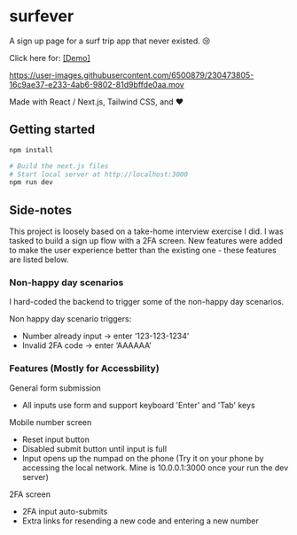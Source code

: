 # surfever
A sign up page for a surf trip app that never existed. 😢

Click here for: [[Demo]](https://surfever.vercel.app/)

https://user-images.githubusercontent.com/6500879/230473805-16c9ae37-e233-4ab6-9802-81d9bffde0aa.mov

Made with React / Next.js, Tailwind CSS, and ❤️



## Getting started

```bash
npm install

# Build the next.js files
# Start local server at http://localhost:3000
npm run dev 
```

## Side-notes
This project is loosely based on a take-home interview exercise I did.
I was tasked to build a sign up flow with a 2FA screen. New features
were added to make the user experience better than the existing one - these features are listed below.

### Non-happy day scenarios
I hard-coded the backend to trigger some of the non-happy day scenarios.

Non happy day scenario triggers:
- Number already input -> enter ‘123-123-1234’
- Invalid 2FA code -> enter ‘AAAAAA’

### Features (Mostly for Accessbility)

General form submission
- All inputs use form and support keyboard 'Enter' and 'Tab' keys

Mobile number screen
- Reset input button
- Disabled submit button until input is full
- Input opens up the numpad on the phone (Try it on your phone by accessing the local network. Mine is 10.0.0.1:3000 once your run the dev server)

2FA screen
- 2FA input auto-submits
- Extra links for resending a new code and entering a new number
